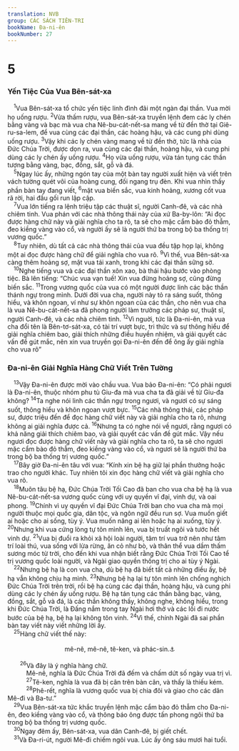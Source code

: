 ```yaml
---
translation: NVB
group: CÁC SÁCH TIÊN-TRI
bookName: Đa-ni-ên 
bookNumber: 27
---
```


<div class="title"><h1>5</h1><h3>Yến Tiệc Của Vua Bên-sát-xa </h3></div>
<span class="verse da_5_1"> <sup>1</sup>Vua Bên-sát-xa tổ chức yến tiệc linh đình đãi một ngàn đại thần. Vua mời họ uống rượu. </span>
<span class="verse da_5_2"><sup>2</sup>Vừa thấm rượu, vua Bên-sát-xa truyền lệnh đem các ly chén bằng vàng và bạc mà vua cha Nê-bu-cát-nết-sa mang về từ đền thờ tại Giê-ru-sa-lem, để vua cùng các đại thần, các hoàng hậu, và các cung phi dùng uống rượu. </span>
<span class="verse da_5_3"><sup>3</sup>Vậy khi các ly chén vàng mang về từ đền thờ, tức là nhà của Đức Chúa Trời, được dọn ra, vua cùng các đại thần, hoàng hậu, và cung phi dùng các ly chén ấy uống rượu. </span>
<span class="verse da_5_4"><sup>4</sup>Họ vừa uống rượu, vừa tán tụng các thần tượng bằng vàng, bạc, đồng, sắt, gỗ và đá. <br/></span>
<span class="verse da_5_5"> <sup>5</sup>Ngay lúc ấy, những ngón tay của một bàn tay người xuất hiện và viết trên vách tường quét vôi của hoàng cung, đối ngang trụ đèn. Khi vua nhìn thấy phần bàn tay đang viết, </span>
<span class="verse da_5_6"><sup>6</sup>mặt vua biến sắc, vua kinh hoảng, xương cốt vua rã rời, hai đầu gối run lập cập. <br/></span>
<span class="verse da_5_7"> <sup>7</sup>Vua lớn tiếng ra lệnh triệu tập các thuật sĩ, người Canh-đê, và các nhà chiêm tinh. Vua phán với các nhà thông thái này của xứ Ba-by-lôn: “Ai đọc được hàng chữ này và giải nghĩa cho ta rõ, ta sẽ cho mặc cẩm bào đỏ thẫm, đeo kiềng vàng vào cổ, và người ấy sẽ là người thứ ba trong bộ ba thống trị vương quốc.” <br/></span>
<span class="verse da_5_8"> <sup>8</sup>Tuy nhiên, dù tất cả các nhà thông thái của vua đều tập họp lại, không một ai đọc được hàng chữ để giải nghĩa cho vua rõ. </span>
<span class="verse da_5_9"><sup>9</sup>Vì thế, vua Bên-sát-xa càng thêm hoảng sợ, mặt vua tái xanh, trong khi các đại thần sững sờ. <br/></span>
<span class="verse da_5_10"> <sup>10</sup>Nghe tiếng vua và các đại thần xôn xao, bà thái hậu bước vào phòng tiệc. Bà lên tiếng: “Chúc vua vạn tuế! Xin vua đừng hoảng sợ, cũng đừng biến sắc. </span>
<span class="verse da_5_11"><sup>11</sup>Trong vương quốc của vua có một người được linh các bậc thần thánh ngự trong mình. Dưới đời vua cha, người này tỏ ra sáng suốt, thông hiểu, và khôn ngoan, ví như sự khôn ngoan của các thần, cho nên vua cha là vua Nê-bu-cát-nết-sa đã phong người làm trưởng các pháp sư, thuật sĩ, người Canh-đê, và các nhà chiêm tinh. </span>
<span class="verse da_5_12"><sup>12</sup>Vì nguời, tức là Đa-ni-ên, mà vua cha đổi tên là Bên-tơ-sát-xa, có tài trí vượt bực, tri thức và sự thông hiểu để giải nghĩa chiêm bao, giải thích những điều huyền nhiệm, và giải quyết các vấn đề gút mắc, nên xin vua truyền gọi Đa-ni-ên đến để ông ấy giải nghĩa cho vua rõ” <br/></span>
<div class="title"><h3>Đa-ni-ên Giải Nghĩa Hàng Chữ Viết Trên Tường </h3></div>
<span class="verse da_5_13"> <sup>13</sup>Vậy Đa-ni-ên được mời vào chầu vua. Vua bảo Đa-ni-ên: “Có phải ngươi là Đa-ni-ên, thuộc nhóm phu tù Giu-đa mà vua cha ta đã giải về từ Giu-đa không? </span>
<span class="verse da_5_14"><sup>14</sup>Ta nghe nói linh các thần ngự trong ngươi, và ngươi có sự sáng suốt, thông hiểu và khôn ngoan vượt bực. </span>
<span class="verse da_5_15"><sup>15</sup>Các nhà thông thái, các pháp sư, được triệu đến để đọc hàng chữ viết này và giải nghĩa cho ta rõ, nhưng không ai giải nghĩa được cả. </span>
<span class="verse da_5_16"><sup>16</sup>Nhưng ta có nghe nói về ngươi, rằng ngươi có khả năng giải thích chiêm bao, và giải quyết các vấn đề gút mắc. Vậy nếu ngươi đọc được hàng chữ viết này và giải nghĩa cho ta rõ, ta sẽ cho ngươi mặc cẩm bào đỏ thẫm, đeo kiềng vàng vào cổ, và ngươi sẽ là người thứ ba trong bộ ba thống trị vương quốc.” <br/></span>
<span class="verse da_5_17"> <sup>17</sup>Bây giờ Đa-ni-ên tâu với vua: “Kính xin bệ hạ giữ lại phần thưởng hoặc trao cho người khác. Tuy nhiên tôi xin đọc hàng chữ viết và giải nghĩa cho vua rõ. <br/></span>
<span class="verse da_5_18"> <sup>18</sup>Muôn tâu bệ hạ, Đức Chúa Trời Tối Cao đã ban cho vua cha bệ hạ là vua Nê-bu-cát-nết-sa vương quốc cùng với uy quyền vĩ đại, vinh dự, và oai phong. </span>
<span class="verse da_5_19"><sup>19</sup>Chính vì uy quyền vĩ đại Đức Chúa Trời ban cho vua cha mà mọi người thuộc mọi quốc gia, dân tộc, và ngôn ngữ đều run sợ. Vua muốn giết ai hoặc cho ai sống, tùy ý. Vua muốn nâng ai lên hoặc hạ ai xuống, tùy ý. </span>
<span class="verse da_5_20"><sup>20</sup>Nhưng khi vua cứng lòng tự tôn mình lên, vua bị truất ngôi và tước hết vinh dự. </span>
<span class="verse da_5_21"><sup>21</sup>Vua bị đuổi ra khỏi xã hội loài người, tâm trí vua trở nên như tâm trí loài thú, vua sống với lừa rừng, ăn cỏ như bò, và thân thể vua dầm thấm sương móc từ trời, cho đến khi vua nhận biết rằng Đức Chúa Trời Tối Cao tể trị vương quốc loài người, và Ngài giao quyền thống trị cho ai tùy ý Ngài. <br/></span>
<span class="verse da_5_22"> <sup>22</sup>Nhưng bệ hạ là con vua cha, dù bệ hạ đã biết tất cả những điều ấy, bệ hạ vẫn không chịu hạ mình. </span>
<span class="verse da_5_23"><sup>23</sup>Nhưng bệ hạ lại tự tôn mình lên chống nghịch Đức Chúa Trời trên trời, rồi bệ hạ cùng các đại thần, hoàng hậu, và cung phi dùng các ly chén ấy uống rượu. Bệ hạ tán tụng các thần bằng bạc, vàng, đồng, sắt, gỗ và đá, là các thần không thấy, không nghe, không hiểu, trong khi Đức Chúa Trời, là Đấng nắm trong tay Ngài hơi thở và các lối đi nước bước của bệ hạ, bệ hạ lại không tôn vinh. </span>
<span class="verse da_5_24"><sup>24</sup>Vì thế, chính Ngài đã sai phần bàn tay viết này viết những lời ấy. <br/></span>
<span class="verse da_5_25"> <sup>25</sup>Hàng chữ viết thế này: <br/> <aside style="text-align:center;">mê-nê, mê-nê, tê-ken, và phác-sin.<a data-toggle="tooltip" data-placement="bottom" title="Trong ngôn ngữ Aramaic, các từ này ám chỉ các đơn vị cân lường, dùng để cân quý kim. Mê-nê là mi-na, tê-ken là sê-ken, một mi-na bằng 50 sê-ken. Phác-sin là số nhiều của từ Phê-rết. Một Phê-rết bằng nửa một mi-na. Đây là những từ thông dụng, vua Bên-sát-xa đọc được ngay, nhưng vua không hiểu các từ ấy ám chỉ điều gì. Đa-ni-ên giải thích theo lối chơi chữ. Mê-nê, đọc giống như động từ mơ-na, nghĩa là ‘Đếm’. Động từ tê-kin-ta nghĩa là ‘Bị cân’, và phê-ri-sát nghĩa là ‘phân chia’">⚓</a></aside><br/></span>
<span class="verse da_5_26">  <sup>26</sup>Và đây là ý nghĩa hàng chữ. <br/>   Mê-nê, nghĩa là Đức Chúa Trời đã đếm và chấm dứt số ngày vua trị vì. <br/></span>
<span class="verse da_5_27">   <sup>27</sup>Tê-ken, nghĩa là vua đã bị cân trên bàn cân, và thấy là thiếu kém. <br/></span>
<span class="verse da_5_28">   <sup>28</sup>Phê-rết, nghĩa là vương quốc vua bị chia đôi và giao cho các dân Mê-đi và Ba-tư.” <br/></span>
<span class="verse da_5_29"> <sup>29</sup>Vua Bên-sát-xa tức khắc truyền lệnh mặc cẩm bào đỏ thẫm cho Đa-ni-ên, đeo kiềng vàng vào cổ, và thông báo ông được tấn phong ngôi thứ ba trong bộ ba thống trị vương quốc. <br/></span>
<span class="verse da_5_30"> <sup>30</sup>Ngay đêm ấy, Bên-sát-xa, vua dân Canh-đê, bị giết chết. <br/></span>
<span class="verse da_5_31"> <sup>31</sup>Và Đa-ri-út, người Mê-đi chiếm ngôi vua. Lúc ấy ông sáu mươi hai tuổi. <br/></span>
